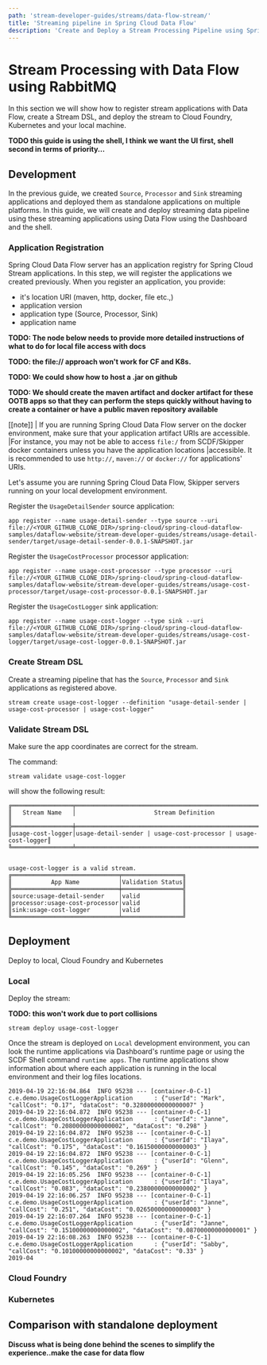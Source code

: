 ```yaml
---
path: 'stream-developer-guides/streams/data-flow-stream/'
title: 'Streaming pipeline in Spring Cloud Data Flow'
description: 'Create and Deploy a Stream Processing Pipeline using Spring Cloud Data Flow'
---
```


# Stream Processing with Data Flow using RabbitMQ

In this section we will show how to register stream applications with Data Flow, create a Stream DSL, and deploy the stream to Cloud Foundry, Kubernetes and your local machine.

**TODO this guide is using the shell, I think we want the UI first, shell second in terms of priority...**

## Development

In the previous guide, we created `Source`, `Processor` and `Sink` streaming applications and deployed them as standalone applications on multiple platforms.
In this guide, we will create and deploy streaming data pipeline using these streaming applications using Data Flow using the Dashboard and the shell.

### Application Registration

Spring Cloud Data Flow server has an application registry for Spring Cloud Stream applications.
In this step, we will register the applications we created previously.
When you register an application, you provide:

- it's location URI (maven, http, docker, file etc.,)
- application version
- application type (Source, Processor, Sink)
- application name

**TODO: The node below needs to provide more detailed instructions of what to do for local file access with docs**

**TODO: the file:// approach won't work for CF and K8s.**

**TODO: We could show how to host a .jar on github**

**TODO: We should create the maven artifact and docker artifact for these OOTB apps so that they can perform the steps quickly without having to create a container or have a public maven repository available**

[[note]]
| If you are running Spring Cloud Data Flow server on the docker environment, make sure that your application artifact URIs are accessible.
|For instance, you may not be able to access `file:/` from SCDF/Skipper docker containers unless you have the application locations
|accessible. It is recommended to use `http://`, `maven://` or `docker://` for applications' URIs.

Let's assume you are running Spring Cloud Data Flow, Skipper servers running on your local development environment.

Register the `UsageDetailSender` source application:

```
app register --name usage-detail-sender --type source --uri file://<YOUR_GITHUB_CLONE_DIR>/spring-cloud/spring-cloud-dataflow-samples/dataflow-website/stream-developer-guides/streams/usage-detail-sender/target/usage-detail-sender-0.0.1-SNAPSHOT.jar
```

Register the `UsageCostProcessor` processor application:

```
app register --name usage-cost-processor --type processor --uri file://<YOUR_GITHUB_CLONE_DIR>/spring-cloud/spring-cloud-dataflow-samples/dataflow-website/stream-developer-guides/streams/usage-cost-processor/target/usage-cost-processor-0.0.1-SNAPSHOT.jar
```

Register the `UsageCostLogger` sink application:

```
app register --name usage-cost-logger --type sink --uri file://<YOUR_GITHUB_CLONE_DIR>/spring-cloud/spring-cloud-dataflow-samples/dataflow-website/stream-developer-guides/streams/usage-cost-logger/target/usage-cost-logger-0.0.1-SNAPSHOT.jar
```

### Create Stream DSL

Create a streaming pipeline that has the `Source`, `Processor` and `Sink` applications as registered above.

```
stream create usage-cost-logger --definition "usage-detail-sender | usage-cost-processor | usage-cost-logger"
```

### Validate Stream DSL

Make sure the app coordinates are correct for the stream.

The command:

```
stream validate usage-cost-logger
```

will show the following result:

```
╔═════════════════╤══════════════════════════════════════════════════════════════╗
║   Stream Name   │                      Stream Definition                       ║
╠═════════════════╪══════════════════════════════════════════════════════════════╣
║usage-cost-logger│usage-detail-sender | usage-cost-processor | usage-cost-logger║
╚═════════════════╧══════════════════════════════════════════════════════════════╝


usage-cost-logger is a valid stream.
╔══════════════════════════════╤═════════════════╗
║           App Name           │Validation Status║
╠══════════════════════════════╪═════════════════╣
║source:usage-detail-sender    │valid            ║
║processor:usage-cost-processor│valid            ║
║sink:usage-cost-logger        │valid            ║
╚══════════════════════════════╧═════════════════╝

```

## Deployment

Deploy to local, Cloud Foundry and Kubernetes

### Local

Deploy the stream:

**TODO: this won't work due to port collisions**

```
stream deploy usage-cost-logger
```

Once the stream is deployed on `Local` development environment, you can look the runtime applications via Dashboard's runtime page or using the SCDF Shell command `runtime apps`.
The runtime applications show information about where each application is running in the local environment and their log files locations.

```
2019-04-19 22:16:04.864  INFO 95238 --- [container-0-C-1] c.e.demo.UsageCostLoggerApplication      : {"userId": "Mark", "callCost": "0.17", "dataCost": "0.32800000000000007" }
2019-04-19 22:16:04.872  INFO 95238 --- [container-0-C-1] c.e.demo.UsageCostLoggerApplication      : {"userId": "Janne", "callCost": "0.20800000000000002", "dataCost": "0.298" }
2019-04-19 22:16:04.872  INFO 95238 --- [container-0-C-1] c.e.demo.UsageCostLoggerApplication      : {"userId": "Ilaya", "callCost": "0.175", "dataCost": "0.16150000000000003" }
2019-04-19 22:16:04.872  INFO 95238 --- [container-0-C-1] c.e.demo.UsageCostLoggerApplication      : {"userId": "Glenn", "callCost": "0.145", "dataCost": "0.269" }
2019-04-19 22:16:05.256  INFO 95238 --- [container-0-C-1] c.e.demo.UsageCostLoggerApplication      : {"userId": "Ilaya", "callCost": "0.083", "dataCost": "0.23800000000000002" }
2019-04-19 22:16:06.257  INFO 95238 --- [container-0-C-1] c.e.demo.UsageCostLoggerApplication      : {"userId": "Janne", "callCost": "0.251", "dataCost": "0.026500000000000003" }
2019-04-19 22:16:07.264  INFO 95238 --- [container-0-C-1] c.e.demo.UsageCostLoggerApplication      : {"userId": "Janne", "callCost": "0.15100000000000002", "dataCost": "0.08700000000000001" }
2019-04-19 22:16:08.263  INFO 95238 --- [container-0-C-1] c.e.demo.UsageCostLoggerApplication      : {"userId": "Sabby", "callCost": "0.10100000000000002", "dataCost": "0.33" }
2019-04
```

### Cloud Foundry

### Kubernetes

## Comparison with standalone deployment

**Discuss what is being done behind the scenes to simplify the experience..make the case for data flow**
